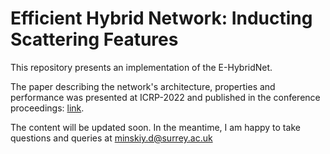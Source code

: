# Efficient Hybrid Network: Inducting Scattering Features

This repository presents an implementation of the E-HybridNet.

The paper describing the network's architecture, properties and performance was presented at ICRP-2022 and published in the conference proceedings: [link](https://ieeexplore.ieee.org/document/9956176).

The content will be updated soon.
In the meantime, I am happy to take questions and queries at minskiy.d@surrey.ac.uk
